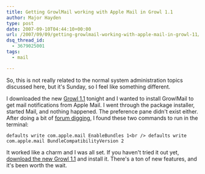```yaml
---
title: Getting GrowlMail working with Apple Mail in Growl 1.1
author: Major Hayden
type: post
date: 2007-09-10T04:44:10+00:00
url: /2007/09/09/getting-growlmail-working-with-apple-mail-in-growl-11/
dsq_thread_id:
  - 3679025001
tags:
  - mail

---
```

So, this is not really related to the normal system administration topics discussed here, but it's Sunday, so I feel like something different.

I downloaded the new [Growl 1.1][1] tonight and I wanted to install GrowlMail to get mail notifications from Apple Mail. I went through the package installer, started Mail, and nothing happened. The preference pane didn't exist either. After doing a bit of [forum digging][2], I found these two commands to run in the terminal:

`defaults write com.apple.mail EnableBundles 1<br />
defaults write com.apple.mail BundleCompatibilityVersion 2`

It worked like a charm and I was all set. If you haven't tried it out yet, [download the new Growl 1.1][3] and install it. There's a ton of new features, and it's been worth the wait.

 [1]: http://growl.info
 [2]: http://forums.cocoaforge.com/viewtopic.php?p=90671#90671
 [3]: http://growl.info/downloads.php
